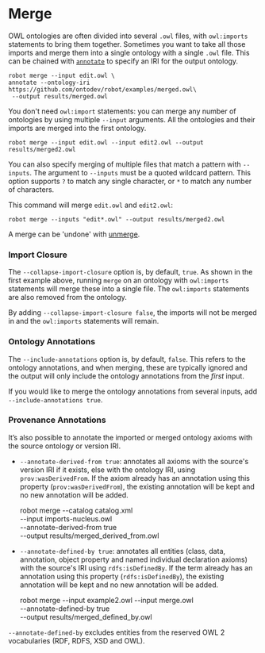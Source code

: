 # Merge

OWL ontologies are often divided into several `.owl` files, with `owl:imports` statements to bring them together. Sometimes you want to take all those imports and merge them into a single ontology with a single `.owl` file. This can be chained with [`annotate`](/annotate) to specify an IRI for the output ontology.

    robot merge --input edit.owl \
    annotate --ontology-iri https://github.com/ontodev/robot/examples/merged.owl\
     --output results/merged.owl

You don't need `owl:import` statements: you can merge any number of ontologies by using multiple `--input` arguments. All the ontologies and their imports are merged into the first ontology.

    robot merge --input edit.owl --input edit2.owl --output results/merged2.owl

You can also specify merging of multiple files that match a pattern with `--inputs`. The argument to `--inputs` must be a quoted wildcard pattern. This option supports `?` to match any single character, or `*` to match any number of characters.

This command will merge `edit.owl` and `edit2.owl`:

    robot merge --inputs "edit*.owl" --output results/merged2.owl

A merge can be 'undone' with [unmerge](/unmerge).

### Import Closure

The `--collapse-import-closure` option is, by default, `true`. As shown in the first example above, running `merge` on an ontology with `owl:imports` statements will merge these into a single file. The `owl:imports` statements are also removed from the ontology.

By adding `--collapse-import-closure false`, the imports will not be merged in and the `owl:imports` statements will remain.

### Ontology Annotations

The `--include-annotations` option is, by default, `false`. This refers to the ontology annotations, and when merging, these are typically ignored and the output will only include the ontology annotations from the *first* input. 

If you would like to merge the ontology annotations from several inputs, add `--include-annotations true`.

### Provenance Annotations

It’s also possible to annotate the imported or merged ontology axioms with the source ontology or version IRI.

  * `--annotate-derived-from true`: annotates all axioms with the source's version IRI if it exists, else with the ontology IRI, using `prov:wasDerivedFrom`. If the axiom already has an annotation using this property (`prov:wasDerivedFrom`), the existing annotation will be kept and no new annotation will be added.

    robot merge --catalog catalog.xml \
      --input imports-nucleus.owl \
      --annotate-derived-from true \
      --output results/merged_derived_from.owl
      
  * `--annotate-defined-by true`: annotates all entities (class, data, annotation, object property and named individual declaration axioms) with the source's IRI using `rdfs:isDefinedBy`. If the term already has an annotation using this property (`rdfs:isDefinedBy`), the existing annotation will be kept and no new annotation will be added.

    robot merge --input example2.owl --input merge.owl \
      --annotate-defined-by true \
      --output results/merged_defined_by.owl

`--annotate-defined-by` excludes entities from the reserved OWL 2 vocabularies (RDF, RDFS, XSD and OWL).
